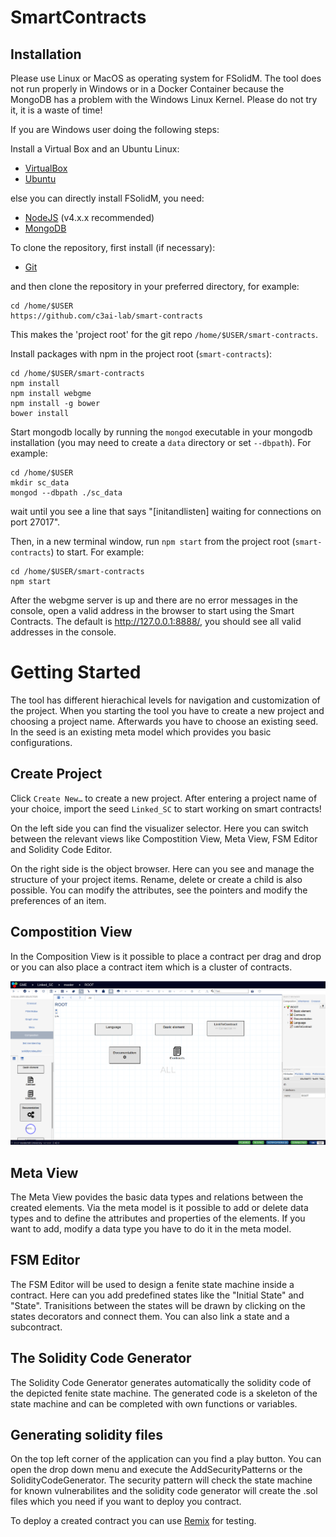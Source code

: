 # SmartContracts

## Installation

Please use Linux or MacOS as operating system for FSolidM. The tool does not run properly in Windows or in a Docker Container because the MongoDB has a problem with the Windows Linux Kernel. Please do not try it, it is a waste of time! 

If you are Windows user doing the following steps: 

Install a Virtual Box and an Ubuntu Linux: 
- [VirtualBox](https://www.virtualbox.org/)
- [Ubuntu](https://ubuntu.com/download)

else you can directly install FSolidM, you need:
- [NodeJS](https://nodejs.org/en/download/) (v4.x.x recommended)
- [MongoDB](https://www.mongodb.com/download-center#production)

To clone the repository, first install (if necessary):
- [Git](https://git-scm.com/downloads)

and then clone the repository in your preferred directory, for example:
```
cd /home/$USER
https://github.com/c3ai-lab/smart-contracts
```
This makes the 'project root' for the git repo `/home/$USER/smart-contracts`.

Install packages with npm in the project root (`smart-contracts`):
```
cd /home/$USER/smart-contracts
npm install
npm install webgme
npm install -g bower
bower install
```
Start mongodb locally by running the `mongod` executable in your mongodb installation (you may need to create a `data` directory or set `--dbpath`). For example:
```
cd /home/$USER
mkdir sc_data
mongod --dbpath ./sc_data
```
wait until you see a line that says "[initandlisten] waiting for connections on port 27017".

Then, in a new terminal window, run `npm start` from the project root (`smart-contracts`) to start. For example:
```
cd /home/$USER/smart-contracts
npm start
```

After the webgme server is up and there are no error messages in the console, open a valid address in the browser to start using the Smart Contracts. The default is http://127.0.0.1:8888/, you should see all valid addresses in the console.


# Getting Started

The tool has different hierachical levels for navigation and customization of the project. When you starting the tool you have to create a new project and choosing a project name. Afterwards you have to choose an existing seed. In the seed is an existing meta model which provides you basic configurations.

## Create Project
Click `Create New…` to create a new project.
After entering a project name of your choice, import the seed `Linked_SC` to start working on smart contracts!

On the left side you can find the visualizer selector. Here you can switch between the relevant views like Compostition View, Meta View, FSM Editor and Solidity Code Editor.

On the right side is the object browser. Here can you see and manage the structure of your project items. Rename, delete or create a child is also possible. You can modify the attributes, see the pointers and modify the preferences of an item.  

## Compostition View
In the Composition View is it possible to place a contract per drag and drop or you can also place a contract item which is a cluster of contracts. 

![plot](./documentation/composition_view.png)

## Meta View
The Meta View povides the basic data types and relations between the created elements. Via the meta model is it possible to add or delete data types and to define the attributes and properties of the elements. If you want to add, modify a data type you have to do it in the meta model. 

## FSM Editor
The FSM Editor will be used to design a fenite state machine inside a contract. Here can you add predefined states like the "Initial State" and "State". Tranisitions between the states will be drawn by clicking on the states decorators and connect them. You can also link a state and a subcontract.  

## The Solidity Code Generator
The Solidity Code Generator generates automatically the solidity code of the depicted fenite state machine. The generated code is a skeleton of the state machine and can be completed with own functions or variables. 

## Generating solidity files
On the top left corner of the application can you find a play button. You can open the drop down menu and execute the AddSecurityPatterns or the SolidityCodeGenerator. The security pattern will check the state machine for known vulnerabilites and the solidity code generator will create the .sol files which you need if you want to deploy you contract.

To deploy a created contract you can use [Remix](https://remix.ethereum.org/) for testing.